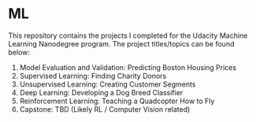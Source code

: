 # ML

This repository contains the projects I completed for the Udacity Machine Learning Nanodegree program. The project titles/topics can be found below:

1. Model Evaluation and Validation: Predicting Boston Housing Prices
2. Supervised Learning: Finding Charity Donors
3. Unsupervised Learning: Creating Customer Segments
4. Deep Learning: Developing a Dog Breed Classifier
5. Reinforcement Learning: Teaching a Quadcopter How to Fly
6. Capstone: TBD (Likely RL / Computer Vision related)
